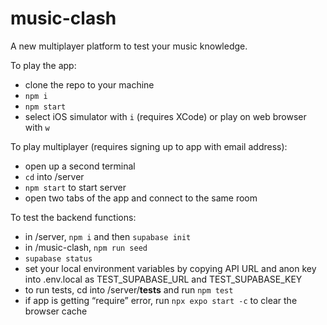# music-clash
A new multiplayer platform to test your music knowledge.

To play the app:

- clone the repo to your machine
- `npm i`
- `npm start`
- select iOS simulator with `i` (requires XCode) or play on web browser with `w`

To play multiplayer (requires signing up to app with email address): 

- open up a second terminal
- `cd` into /server 
- `npm start` to start server
- open two tabs of the app and connect to the same room

To test the backend functions:

- in /server, `npm i` and then `supabase init`
- in /music-clash, `npm run seed`
- `supabase status`
- set your local environment variables by copying API URL and anon key into .env.local as TEST_SUPABASE_URL and TEST_SUPABASE_KEY
- to run tests, cd into /server/__tests__ and run `npm test`
- if app is getting “require” error, run `npx expo start -c` to clear the browser cache
